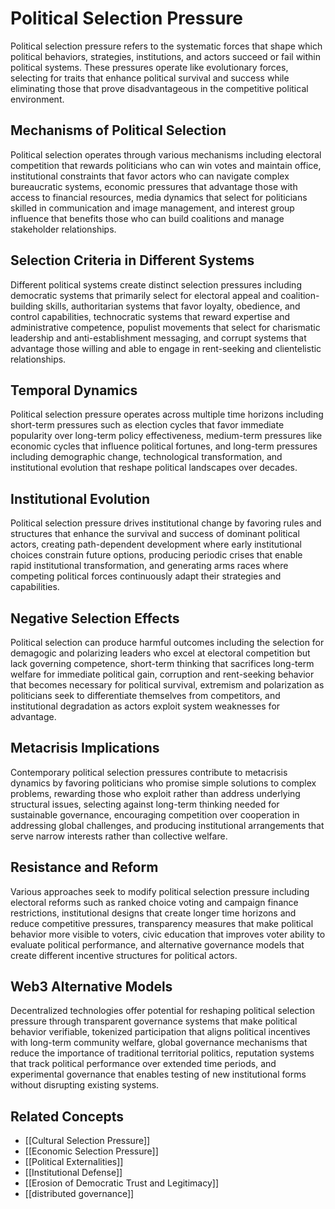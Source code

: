 # Political Selection Pressure

Political selection pressure refers to the systematic forces that shape which political behaviors, strategies, institutions, and actors succeed or fail within political systems. These pressures operate like evolutionary forces, selecting for traits that enhance political survival and success while eliminating those that prove disadvantageous in the competitive political environment.

## Mechanisms of Political Selection

Political selection operates through various mechanisms including electoral competition that rewards politicians who can win votes and maintain office, institutional constraints that favor actors who can navigate complex bureaucratic systems, economic pressures that advantage those with access to financial resources, media dynamics that select for politicians skilled in communication and image management, and interest group influence that benefits those who can build coalitions and manage stakeholder relationships.

## Selection Criteria in Different Systems

Different political systems create distinct selection pressures including democratic systems that primarily select for electoral appeal and coalition-building skills, authoritarian systems that favor loyalty, obedience, and control capabilities, technocratic systems that reward expertise and administrative competence, populist movements that select for charismatic leadership and anti-establishment messaging, and corrupt systems that advantage those willing and able to engage in rent-seeking and clientelistic relationships.

## Temporal Dynamics

Political selection pressure operates across multiple time horizons including short-term pressures such as election cycles that favor immediate popularity over long-term policy effectiveness, medium-term pressures like economic cycles that influence political fortunes, and long-term pressures including demographic change, technological transformation, and institutional evolution that reshape political landscapes over decades.

## Institutional Evolution

Political selection pressure drives institutional change by favoring rules and structures that enhance the survival and success of dominant political actors, creating path-dependent development where early institutional choices constrain future options, producing periodic crises that enable rapid institutional transformation, and generating arms races where competing political forces continuously adapt their strategies and capabilities.

## Negative Selection Effects

Political selection can produce harmful outcomes including the selection for demagogic and polarizing leaders who excel at electoral competition but lack governing competence, short-term thinking that sacrifices long-term welfare for immediate political gain, corruption and rent-seeking behavior that becomes necessary for political survival, extremism and polarization as politicians seek to differentiate themselves from competitors, and institutional degradation as actors exploit system weaknesses for advantage.

## Metacrisis Implications

Contemporary political selection pressures contribute to metacrisis dynamics by favoring politicians who promise simple solutions to complex problems, rewarding those who exploit rather than address underlying structural issues, selecting against long-term thinking needed for sustainable governance, encouraging competition over cooperation in addressing global challenges, and producing institutional arrangements that serve narrow interests rather than collective welfare.

## Resistance and Reform

Various approaches seek to modify political selection pressure including electoral reforms such as ranked choice voting and campaign finance restrictions, institutional designs that create longer time horizons and reduce competitive pressures, transparency measures that make political behavior more visible to voters, civic education that improves voter ability to evaluate political performance, and alternative governance models that create different incentive structures for political actors.

## Web3 Alternative Models

Decentralized technologies offer potential for reshaping political selection pressure through transparent governance systems that make political behavior verifiable, tokenized participation that aligns political incentives with long-term community welfare, global governance mechanisms that reduce the importance of traditional territorial politics, reputation systems that track political performance over extended time periods, and experimental governance that enables testing of new institutional forms without disrupting existing systems.

## Related Concepts

- [[Cultural Selection Pressure]]
- [[Economic Selection Pressure]]
- [[Political Externalities]]
- [[Institutional Defense]]
- [[Erosion of Democratic Trust and Legitimacy]]
- [[distributed governance]]